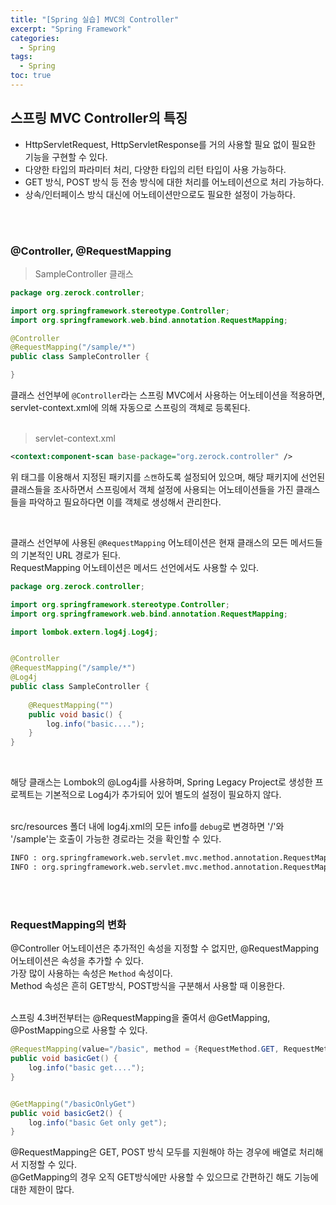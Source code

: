 ```yaml
---
title: "[Spring 실습] MVC의 Controller"
excerpt: "Spring Framework"
categories: 
  - Spring
tags: 
  - Spring
toc: true
---
```


## 스프링 MVC Controller의 특징

- HttpServletRequest, HttpServletResponse를 거의 사용할 필요 없이 필요한 기능을 구현할 수 있다.
- 다양한 타입의 파라미터 처리, 다양한 타입의 리턴 타입이 사용 가능하다.
- GET 방식, POST 방식 등 전송 방식에 대한 처리를 어노테이션으로 처리 가능하다.
- 상속/인터페이스 방식 대신에 어노테이션만으로도 필요한 설정이 가능하다.

<br><br>


### @Controller, @RequestMapping

> SampleController 클래스

```java
package org.zerock.controller;

import org.springframework.stereotype.Controller;
import org.springframework.web.bind.annotation.RequestMapping;

@Controller
@RequestMapping("/sample/*")
public class SampleController {

}
```

클래스 선언부에 `@Controller`라는 스프링 MVC에서 사용하는 어노테이션을 적용하면, servlet-context.xml에 의해 자동으로 스프링의 객체로 등록된다.<br>
<br>

> servlet-context.xml

```xml
<context:component-scan base-package="org.zerock.controller" />
```


위 태그를 이용해서 지정된 패키지를 `스캔`하도록 설정되어 있으며, 해당 패키지에 선언된 클래스들을 조사하면서 스프링에서 객체 설정에 사용되는 어노테이션들을 가진 클래스들을 파악하고 필요하다면 이를 객체로 생성해서 관리한다.<br>

<br>

클래스 선언부에 사용된 `@RequestMapping` 어노테이션은 현재 클래스의 모든 메서드들의 기본적인 URL 경로가 된다. <br>
RequestMapping 어노테이션은 메서드 선언에서도 사용할 수 있다.<br>

```java
package org.zerock.controller;

import org.springframework.stereotype.Controller;
import org.springframework.web.bind.annotation.RequestMapping;

import lombok.extern.log4j.Log4j;


@Controller
@RequestMapping("/sample/*")
@Log4j
public class SampleController {
	
	@RequestMapping("")
	public void basic() {
		log.info("basic....");
	}
}
```
<br>

해당 클래스는 Lombok의 @Log4j를 사용하며, Spring Legacy Project로 생성한 프로젝트는 기본적으로 Log4j가 추가되어 있어 별도의 설정이 필요하지 않다.<br><br>

src/resources 폴더 내에 log4j.xml의 모든 info를 `debug`로 변경하면 '/'와 '/sample'는 호출이 가능한 경로라는 것을 확인할 수 있다.<br>
```xml
INFO : org.springframework.web.servlet.mvc.method.annotation.RequestMappingHandlerMapping - Mapped "{[/],methods=[GET]}" onto public java.lang.String org.zerock.controller.HomeController.home(java.util.Locale,org.springframework.ui.Model)
INFO : org.springframework.web.servlet.mvc.method.annotation.RequestMappingHandlerMapping - Mapped "{[/sample/*]}" onto public void org.zerock.controller.SampleController.basic()
```

<br>
<br>

### RequestMapping의 변화

@Controller 어노테이션은 추가적인 속성을 지정할 수 없지만, @RequestMapping 어노테이션은 속성을 추가할 수 있다.<br>
가장 많이 사용하는 속성은 `Method` 속성이다.<br>
Method 속성은 흔히 GET방식, POST방식을 구분해서 사용할 때 이용한다.<br>
<br>

스프링 4.3버전부터는 @RequestMapping을 줄여서 @GetMapping, @PostMapping으로 사용할 수 있다.<br>

```java
@RequestMapping(value="/basic", method = {RequestMethod.GET, RequestMethod.POST})
public void basicGet() {
    log.info("basic get....");
}


@GetMapping("/basicOnlyGet")
public void basicGet2() {
    log.info("basic Get only get");
}
```

@RequestMapping은 GET, POST 방식 모두를 지원해야 하는 경우에 배열로 처리해서 지정할 수 있다.<br>
@GetMapping의 경우 오직 GET방식에만 사용할 수 있으므로 간편하긴 해도 기능에 대한 제한이 많다.<br>
<br>

<br><br>




